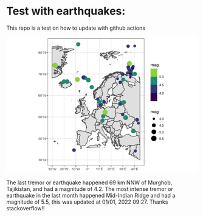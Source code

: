 <!-- README.md is generated from README.Rmd. Please edit that file -->

Test with earthquakes:
======================

This repo is a test on how to update with github actions

![](man/figures/README-unnamed-chunk-2-1.png)

The last tremor or earthquake happened 69 km NNW of Murghob, Tajikistan,
and had a magnitude of 4.2. The most intense tremor or earthquake in the
last month happened Mid-Indian Ridge and had a magnitude of 5.5, this
was updated at 01/01, 2022 09:27. Thanks stackoverflow!!
